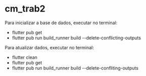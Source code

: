 # cm_trab2

Para inicializar a base de dados, executar no terminal:

- flutter pub get
- flutter pub run build_runner build --delete-conflicting-outputs

Para atualizar dados, executar no terminal:

- flutter clean
- flutter pub get
- flutter pub run build_runner build --delete-confliting-outputs
